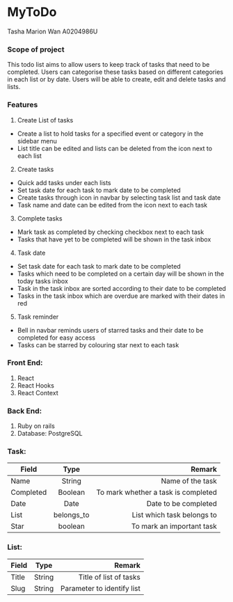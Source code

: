 # MyToDo 

Tasha Marion Wan A0204986U

### Scope of project
This todo list aims to allow users to keep track of tasks that need to be completed. Users can categorise these tasks based on different categories in each list or by date. Users will be able to create, edit and delete tasks and lists.

### Features
1. Create List of tasks
* Create a list to hold tasks for a specified event or category in the sidebar menu
* List title can be edited and lists can be deleted from the icon next to each list

2. Create tasks
* Quick add tasks under each lists 
* Set task date for each task to mark date to be completed
* Create tasks through icon in navbar by selecting task list and task date
* Task name and date can be edited from the icon next to each task

3. Complete tasks
* Mark task as completed by checking checkbox next to each task
* Tasks that have yet to be completed will be shown in the task inbox

4. Task date
* Set task date for each task to mark date to be completed
* Tasks which need to be completed on a certain day will be shown in the today tasks inbox
* Task in the task inbox are sorted according to their date to be completed 
* Tasks in the task inbox which are overdue are marked with their dates in red

5. Task reminder
* Bell in navbar reminds users of starred tasks and their date to be completed for easy access 
* Tasks can be starred by colouring star next to each task 


### Front End:
1. React
1. React Hooks
1. React Context

### Back End:
1. Ruby on rails
1. Database: PostgreSQL

### Task:
| Field         | Type          | Remark                             |
| ------------- |:-------------:| ----------------------------------:|
| Name          | String        | Name of the task                   |
| Completed     | Boolean       | To mark whether a task is completed|
| Date          | Date          | Date to be completed               |
| List          | belongs_to    | List which task belongs to         |
| Star          | boolean       | To mark an important task          |

### List:
| Field         | Type          | Remark                             |
| ------------- |:-------------:| ----------------------------------:|
| Title         | String        | Title of list of tasks             |
| Slug          | String        | Parameter to identify list         |





